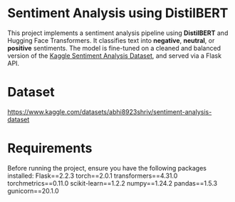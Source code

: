 #  Sentiment Analysis using DistilBERT
This project implements a sentiment analysis pipeline using **DistilBERT** and Hugging Face Transformers. It classifies text into **negative**, **neutral**, or **positive** sentiments. The model is fine-tuned on a cleaned and balanced version of the [Kaggle Sentiment Analysis Dataset](https://www.kaggle.com/datasets/abhi8923shriv/sentiment-analysis-dataset), and served via a Flask API.

# Dataset
https://www.kaggle.com/datasets/abhi8923shriv/sentiment-analysis-dataset

# Requirements
Before running the project, ensure you have the following packages installed:
Flask==2.2.3
torch==2.0.1
transformers==4.31.0
torchmetrics==0.11.0
scikit-learn==1.2.2
numpy==1.24.2
pandas==1.5.3
gunicorn==20.1.0





